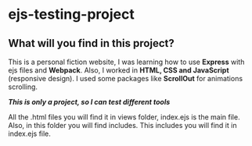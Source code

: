 # ejs-testing-project

## What will you find in this project?

This is a personal fiction website, I was learning how to use **Express** with ejs files and **Webpack**. Also, I worked in **HTML, CSS and JavaScript** (responsive design). I used some packages like **ScrollOut** for animations scrolling.

***This is only a project, so I can test different tools*** 

All the .html files you will find it in views folder, index.ejs is the main file. Also, in this folder you will find includes. This includes you will find it in index.ejs file. 

